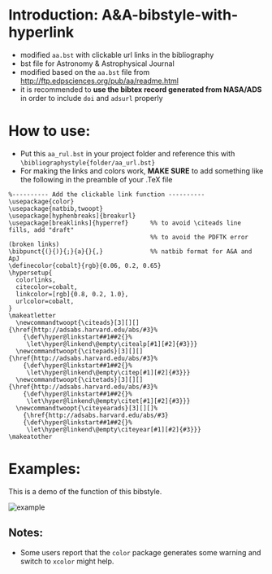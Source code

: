 # Introduction: A&A-bibstyle-with-hyperlink
- modified `aa.bst` with clickable url links in the bibliography
- bst file for Astronomy & Astrophysical Journal
- modified based on the `aa.bst` file from http://ftp.edpsciences.org/pub/aa/readme.html
- it is recommended to **use the bibtex record generated from NASA/ADS** in order to include `doi` and `adsurl` properly

# How to use:
- Put this `aa_rul.bst` in your project folder and reference this with `\bibliographystyle{folder/aa_url.bst}`
- For making the links and colors work, **MAKE SURE** to add something like the following in the preamble of your .TeX file

```
%---------- Add the clickable link function ----------
\usepackage{color}
\usepackage{natbib,twoopt}
\usepackage[hyphenbreaks]{breakurl}
\usepackage[breaklinks]{hyperref}      %% to avoid \citeads line fills, add "draft" 
                                       %% to avoid the PDFTK error (broken links)
\bibpunct{(}{)}{;}{a}{}{,}             %% natbib format for A&A and ApJ
\definecolor{cobalt}{rgb}{0.06, 0.2, 0.65}
\hypersetup{
  colorlinks,
  citecolor=cobalt,
  linkcolor=[rgb]{0.8, 0.2, 1.0},
  urlcolor=cobalt,
}
\makeatletter
  \newcommandtwoopt{\citeads}[3][][]{\href{http://adsabs.harvard.edu/abs/#3}%
    {\def\hyper@linkstart##1##2{}%
     \let\hyper@linkend\@empty\citealp[#1][#2]{#3}}}
  \newcommandtwoopt{\citepads}[3][][]{\href{http://adsabs.harvard.edu/abs/#3}%
    {\def\hyper@linkstart##1##2{}%
     \let\hyper@linkend\@empty\citep[#1][#2]{#3}}}
  \newcommandtwoopt{\citetads}[3][][]{\href{http://adsabs.harvard.edu/abs/#3}%
    {\def\hyper@linkstart##1##2{}%
     \let\hyper@linkend\@empty\citet[#1][#2]{#3}}}
  \newcommandtwoopt{\citeyearads}[3][][]%
    {\href{http://adsabs.harvard.edu/abs/#3}
    {\def\hyper@linkstart##1##2{}%
     \let\hyper@linkend\@empty\citeyear[#1][#2]{#3}}}
\makeatother
```

# Examples:
This is a demo of the function of this bibstyle.

![example](./example.png)


## Notes:
- Some users report that the `color` package generates some warning and switch to `xcolor` might help.
